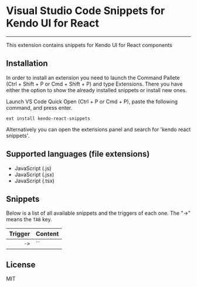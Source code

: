 # Visual Studio Code Snippets for Kendo UI for React

-------------------

This extension contains snippets for Kendo UI for React components

## Installation

In order to install an extension you need to launch the Command Pallete (Ctrl + Shift + P or Cmd + Shift + P) and type Extensions.
There you have either the option to show the already installed snippets or install new ones.

Launch VS Code Quick Open (Ctrl + P or Cmd + P), paste the following command, and press enter.

`ext install kendo-react-snippets`

Alternatively you can open the extensions panel and search for 'kendo react snippets'.

## Supported languages (file extensions)

* JavaScript (.js)
* JavaScript (.jsx)
* JavaScript (.tsx)

## Snippets

Below is a list of all available snippets and the triggers of each one. The "->" means the `TAB` key.

| Trigger  | Content |
| -------: | ------- |
| `->` | `` |


## License

MIT